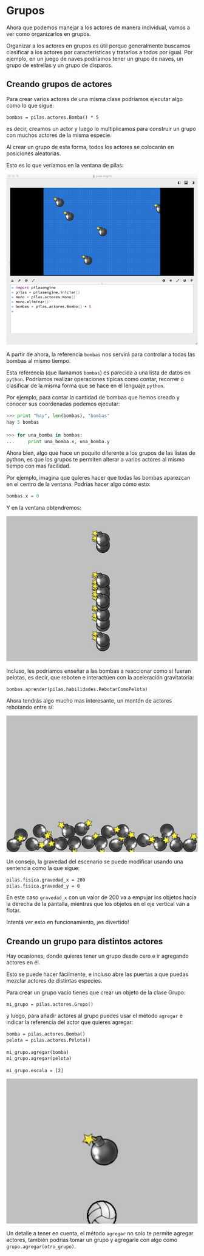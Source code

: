 # Grupos

Ahora que podemos manejar a los actores de manera individual, vamos a ver como organizarlos en grupos.

Organizar a los actores en grupos es útil porque generalmente
buscamos clasificar a los actores por características y
tratarlos a todos por igual. Por ejemplo, en un juego de naves
podríamos tener un grupo de naves, un grupo de estrellas y un
grupo de disparos.

## Creando grupos de actores

Para crear varios actores de una misma clase
podríamos ejecutar algo como lo que sigue:

```
bombas = pilas.actores.Bomba() * 5
```

es decir, creamos un actor y luego lo multiplicamos
para construir un grupo con muchos actores de la misma
especie.

Al crear un grupo de esta forma, todos los actores
se colocarán en posiciones aleatorias.

Esto es lo que veríamos en la ventana de pilas:

![](imagenes/grupos/grupos_bombas.png)


A partir de ahora, la referencia `bombas` nos servirá para
controlar a todas las bombas al mismo tiempo.

Esta referencia (que llamamos `bombas`) es parecida a una lista de datos en `python`. Podríamos realizar operaciones típicas como contar, recorrer o clasificar de la misma forma que se hace en el lenguaje `python`.

Por ejemplo, para contar la cantidad de bombas que hemos creado y conocer sus coordenadas podemos ejecutar:

```python
>>> print "hay", len(bombas), "bombas"
hay 5 bombas

>>> for una_bomba in bombas:
...     print una_bomba.x, una_bomba.y
```

Ahora bien, algo que hace un poquito diferente a los
grupos de las listas de python, es que los grupos
te permiten alterar a varios actores al mismo tiempo
con mas facilidad.

Por ejemplo, imagina que quieres hacer que todas las
bombas aparezcan en el centro de la ventana. Podrías
hacer algo cómo esto:

```python
bombas.x = 0
```

Y en la ventana obtendremos:

![](imagenes/grupos/grupos_bombas_x.jpg)


Incluso, les podríamos enseñar a las bombas a reaccionar
como si fueran pelotas, es decir, que reboten e interactúen
con la aceleración gravitatoria:

```
bombas.aprender(pilas.habilidades.RebotarComoPelota)
```

Ahora tendrás algo mucho mas interesante, un montón de
actores rebotando entre sí:

![](imagenes/grupos/grupos_bombas_como_pelota.jpg)


Un consejo, la gravedad del escenario se puede modificar
usando una sentencia como la que sigue:

```
pilas.fisica.gravedad_x = 200
pilas.fisica.gravedad_y = 0
```

En este caso `gravedad_x` con un valor de 200 va a empujar los objetos
hacia la derecha de la pantalla, mientras que los objetos en el eje vertical
van a flotar.

Intentá ver esto en funcionamiento, ¡es divertido!

## Creando un grupo para distintos actores

Hay ocasiones, donde quieres tener un grupo
desde cero e ir agregando actores en él.

Esto se puede hacer fácilmente, e incluso
abre las puertas a que puedas mezclar actores
de distintas especies.

Para crear un grupo vacío tienes que crear
un objeto de la clase Grupo:

```
mi_grupo = pilas.actores.Grupo()
```

y luego, para añadir actores al grupo puedes usar el
método ``agregar`` e indicar la referencia del actor
que quieres agregar:

```
bomba = pilas.actores.Bomba()
pelota = pilas.actores.Pelota()

mi_grupo.agregar(bomba)
mi_grupo.agregar(pelota)

mi_grupo.escala = [2]
```

![](imagenes/grupos/grupos_personalizado_escala.jpg)

Un detalle a tener en cuenta, el método ``agregar`` no solo te permite agregar actores, también podrías tomar un grupo y agregarle con algo como ``grupo.agregar(otro_grupo)``.
